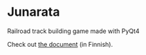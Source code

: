 # Junarata
Railroad track building game made with PyQt4

Check out [the document](Dokumentti.pdf) (in Finnish).

